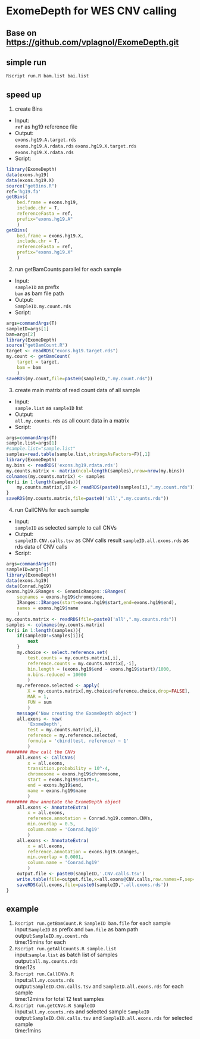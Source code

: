 # ExomeDepth for WES CNV calling

## Base on https://github.com/vplagnol/ExomeDepth.git

## simple run
```bash
Rscript run.R bam.list bai.list
```

## speed up
1. create Bins
  * Input:  
`ref` as hg19 reference file
  * Output:  
`exons.hg19.A.target.rds`  
`exons.hg19.A.rdata.rds`
`exons.hg19.X.target.rds`  
`exons.hg19.X.rdata.rds`
  * Script:  
```R
library(ExomeDepth)
data(exons.hg19)
data(exons.hg19.X)
source("getBins.R")
ref='hg19.fa'
getBins(
    bed.frame = exons.hg19,
    include.chr = T,
    referenceFasta = ref,
    prefix="exons.hg19.A"
    )
getBins(
    bed.frame = exons.hg19.X,
    include.chr = T,
    referenceFasta = ref,
    prefix="exons.hg19.X"
    )
```

2. run getBamCounts parallel for each sample
  * Input:  
`sampleID` as prefix  
`bam` as bam file path
  * Output:  
`SampleID.my.count.rds`
  * Script:  
```R
args=commandArgs(T)
sampleID=args[1]
bam=args[2]
library(ExomeDepth)
source("getBamCount.R")
target <- readRDS("exons.hg19.target.rds")
my.count <- getBamCount(
    target = target,
    bam = bam
    )
saveRDS(my.count,file=paste0(sampleID,".my.count.rds"))
```

3. create main matrix of read count data of all sample
  * Input:  
`sample.list` as `sampleID` list
  * Output:  
`all.my.counts.rds` as all count data in a matrix
  * Script:  
```R
args=commandArgs(T)
sample.list=args[1]
#sample.list="sample.list"
samples=read.table(sample.list,stringsAsFactors=F)[,1]
library(ExomeDepth)
my.bins <- readRDS('exons.hg19.rdata.rds')
my.counts.matrix <- matrix(ncol=length(samples),nrow=nrow(my.bins))
colnames(my.counts.matrix) <- samples
for(i in 1:length(samples)){
    my.counts.matrix[,i] <- readRDS(paste0(samples[i],".my.count.rds"))
}
saveRDS(my.counts.matrix,file=paste0('all',".my.counts.rds"))
```

4. run CallCNVs for each sample
  * Input:  
`sampleID` as selected sample to call CNVs
  * Output:  
`sampleID.CNV.calls.tsv` as CNV calls result
`sampleID.all.exons.rds` as rds data of CNV calls
  * Script:  
```R
args=commandArgs(T)
sampleID=args[1]
library(ExomeDepth)
data(exons.hg19)
data(Conrad.hg19)
exons.hg19.GRanges <- GenomicRanges::GRanges(
    seqnames = exons.hg19$chromosome,
    IRanges::IRanges(start=exons.hg19$start,end=exons.hg19$end),
    names = exons.hg19$name
    )
my.counts.matrix <- readRDS(file=paste0('all',".my.counts.rds"))
samples <- colnames(my.counts.matrix)
for(i in 1:length(samples)){
    if(sampleID!=samples[i]){
        next
    }
    my.choice <- select.reference.set(
        test.counts = my.counts.matrix[,i],
        reference.counts = my.counts.matrix[,-i],
        bin.length = (exons.hg19$end - exons.hg19$start)/1000,
        n.bins.reduced = 10000
        )
    my.reference.selected <- apply(
        X = my.counts.matrix[,my.choice$reference.choice,drop=FALSE],
        MAR = 1,
        FUN = sum
        )
    message('Now creating the ExomeDepth object')
    all.exons <- new(
        'ExomeDepth',
        test = my.counts.matrix[,i],
        reference = my.reference.selected,
        formula = 'cbind(test, reference) ~ 1'
        )
######## Now call the CNVs
    all.exons <- CallCNVs(
        x = all.exons,
        transition.probability = 10^-4,
        chromosome = exons.hg19$chromosome,
        start = exons.hg19$start+1,
        end = exons.hg19$end,
        name = exons.hg19$name
        )
######## Now annotate the ExomeDepth object
    all.exons <- AnnotateExtra(
        x = all.exons,
        reference.annotation = Conrad.hg19.common.CNVs,
        min.overlap = 0.5,
        column.name = 'Conrad.hg19'
        )
    all.exons <- AnnotateExtra(
        x = all.exons,
        reference.annotation = exons.hg19.GRanges,
        min.overlap = 0.0001,
        column.name = 'Conrad.hg19'
        )
    output.file <- paste0(sampleID,'.CNV.calls.tsv')
    write.table(file=output.file,x=all.exons@CNV.calls,row.names=F,sep="\t",quote=F)
    saveRDS(all.exons,file=paste0(sampleID,'.all.exons.rds'))
}
```

## example
1. `Rscript run.getBamCount.R SampleID bam.file` for each sample  
input:`SampleID` as prefix and `bam.file` as bam path  
output:`SampleID.my.count.rds`  
time:15mins for each  
2. `Rscript run.getAllCounts.R sample.list`  
input:`sample.list` as batch list of samples  
output:`all.my.counts.rds`  
time:12s  
3. `Rscript run.CallCNVs.R`  
input:`all.my.counts.rds`  
output:`SampleID.CNV.calls.tsv` and `SampleID.all.exons.rds` for each sample  
time:12mins for total 12 test samples  
4. `Rscript run.getCNVs.R SampleID`  
input:`all.my.counts.rds` and selected sample `SampleID`  
output:`SampleID.CNV.calls.tsv` and `SampleID.all.exons.rds` for selected sample  
time:1mins
